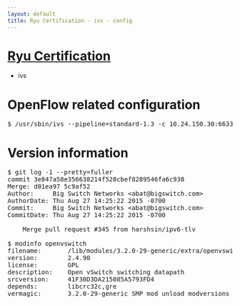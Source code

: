 ```yaml
---
layout: default
title: Ryu Certification - ivs - config
---
```

# [Ryu Certification](http://osrg.github.io/ryu/certification.html)
* ivs

# OpenFlow related configuration
<pre>
$ /usr/sbin/ivs --pipeline=standard-1.3 -c 10.24.150.30:6633 --dpid 0000000000000001 -i eth21 -i eth22 -i eth23
</pre>

# Version information
<pre>
$ git log -1 --pretty=fuller
commit 3e847a58e356638214f528cbef8289546fa6c938
Merge: d01ea97 5c9af52
Author:     Big Switch Networks &lt;abat@bigswitch.com&gt;
AuthorDate: Thu Aug 27 14:25:22 2015 -0700
Commit:     Big Switch Networks &lt;abat@bigswitch.com&gt;
CommitDate: Thu Aug 27 14:25:22 2015 -0700

    Merge pull request #345 from harshsin/ipv6-tlv

$ modinfo openvswitch
filename:       /lib/modules/3.2.0-29-generic/extra/openvswitch.ko
version:        2.4.90
license:        GPL
description:    Open vSwitch switching datapath
srcversion:     41F30D3DA215085A5793FD4
depends:        libcrc32c,gre
vermagic:       3.2.0-29-generic SMP mod_unload modversions 
</pre>
